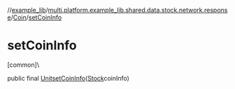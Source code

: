 //[example_lib](../../../index.md)/[multi.platform.example_lib.shared.data.stock.network.response](../index.md)/[Coin](index.md)/[setCoinInfo](set-coin-info.md)

# setCoinInfo

[common]\

public final [Unit](https://kotlinlang.org/api/latest/jvm/stdlib/kotlin/-unit/index.html)[setCoinInfo](set-coin-info.md)([Stock](../../multi.platform.example_lib.shared.domain.stock.entity/-stock/index.md)coinInfo)
